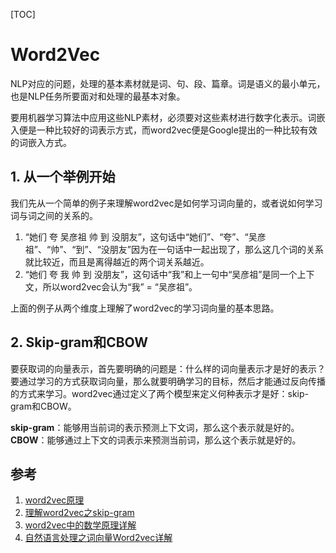 [TOC]

# Word2Vec

NLP对应的问题，处理的基本素材就是词、句、段、篇章。词是语义的最小单元，也是NLP任务所要面对和处理的最基本对象。

要用机器学习算法中应用这些NLP素材，必须要对这些素材进行数字化表示。词嵌入便是一种比较好的词表示方式，而word2vec便是Google提出的一种比较有效的词嵌入方式。

## 1. 从一个举例开始

我们先从一个简单的例子来理解word2vec是如何学习词向量的，或者说如何学习词与词之间的关系的。

1. “她们 夸 吴彦祖 帅 到 没朋友”，这句话中“她们”、“夸”、“吴彦祖”、“帅”、“到”、“没朋友”因为在一句话中一起出现了，那么这几个词的关系就比较近，而且是离得越近的两个词关系越近。
2. “她们 夸 我 帅 到 没朋友”，这句话中“我”和上一句中“吴彦祖”是同一个上下文，所以word2vec会认为“我” = “吴彦祖”。

上面的例子从两个维度上理解了word2vec的学习词向量的基本思路。

## 2. Skip-gram和CBOW

要获取词的向量表示，首先要明确的问题是：什么样的词向量表示才是好的表示？要通过学习的方式获取词向量，那么就要明确学习的目标，然后才能通过反向传播的方式来学习。word2vec通过定义了两个模型来定义何种表示才是好：skip-gram和CBOW。

**skip-gram**：能够用当前词的表示预测上下文词，那么这个表示就是好的。
**CBOW**：能够通过上下文的词表示来预测当前词，那么这个表示就是好的。

## 参考

1. [word2vec原理](https://www.cnblogs.com/pinard/p/7160330.html)
2. [理解word2vec之skip-gram](https://zhuanlan.zhihu.com/p/27234078)
3. [word2vec中的数学原理详解](https://blog.csdn.net/itplus/article/details/37969817)
4. [自然语言处理之词向量Word2vec详解](https://www.aboutyun.com/forum.php?mod=viewthread&tid=24390)
